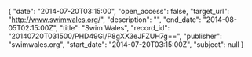{
  "date": "2014-07-20T03:15:00", 
  "open_access": false, 
  "target_url": "http://www.swimwales.org/", 
  "description": "", 
  "end_date": "2014-08-05T02:15:00Z", 
  "title": "Swim Wales", 
  "record_id": "20140720T031500/PHD49GI/P8gXX3eJFZUH7g==", 
  "publisher": "swimwales.org", 
  "start_date": "2014-07-20T03:15:00Z", 
  "subject": null
}

